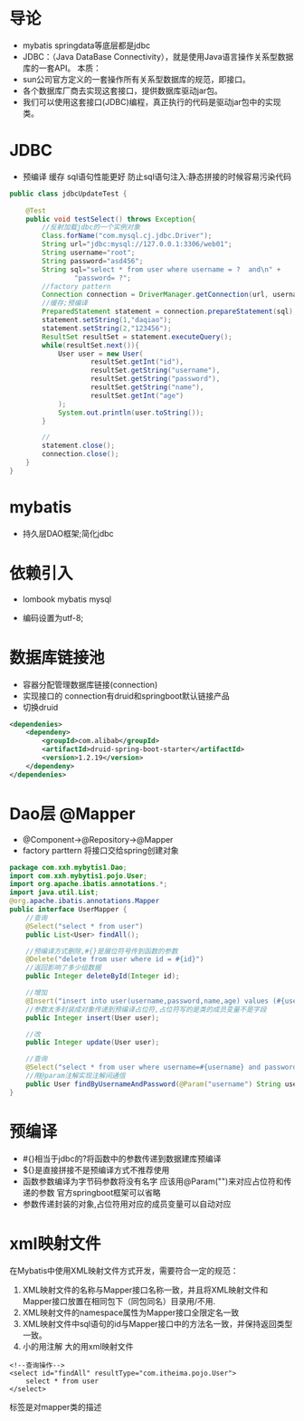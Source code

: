 # 导论
- mybatis springdata等底层都是jdbc
- JDBC：（Java DataBase Connectivity），就是使用Java语言操作关系型数据库的一套API。
本质：
- sun公司官方定义的一套操作所有关系型数据库的规范，即接口。
- 各个数据库厂商去实现这套接口，提供数据库驱动jar包。
- 我们可以使用这套接口(JDBC)编程，真正执行的代码是驱动jar包中的实现类。

# JDBC
- 预编译
缓存 sql语句性能更好
防止sql语句注入:静态拼接的时候容易污染代码
```java
public class jdbcUpdateTest {
    
    @Test
    public void testSelect() throws Exception{
        //反射加载jdbc的一个实例对象
        Class.forName("com.mysql.cj.jdbc.Driver");
        String url="jdbc:mysql://127.0.0.1:3306/web01";
        String username="root";
        String password="asd456";
        String sql="select * from user where username = ?  and\n" +
                "password= ?";
        //factory pattern 
        Connection connection = DriverManager.getConnection(url, username, password);
        //缓存;预编译
        PreparedStatement statement = connection.prepareStatement(sql);
        statement.setString(1,"daqiao");
        statement.setString(2,"123456");
        ResultSet resultSet = statement.executeQuery();
        while(resultSet.next()){
            User user = new User(
                    resultSet.getInt("id"),
                    resultSet.getString("username"),
                    resultSet.getString("password"),
                    resultSet.getString("name"),
                    resultSet.getInt("age")
            );
            System.out.println(user.toString());
        }

        //
        statement.close();
        connection.close();
    }
}
```

# mybatis
- 持久层DAO框架;简化jdbc

# 依赖引入
- lombook mybatis mysql

- 编码设置为utf-8;

#

# 数据库链接池
- 容器分配管理数据库链接(connection)
- 实现接口的 connection有druid和springboot默认链接产品
- 切换druid
```xml
<dependenies>
    <dependeny>
        <groupId>com.alibab</groupId>
        <artifactId>druid-spring-boot-starter</artifactId>
        <version>1.2.19</version>
    </dependeny>
</dependenies>

```

# Dao层 @Mapper
- @Component->@Repository->@Mapper
- factory parttern 将接口交给spring创建对象
```java
package com.xxh.mybytis1.Dao;
import com.xxh.mybytis1.pojo.User;
import org.apache.ibatis.annotations.*;
import java.util.List;
@org.apache.ibatis.annotations.Mapper
public interface UserMapper {
    //查询
    @Select("select * from user")
    public List<User> findAll();

    //预编译方式删除,#{}是展位符号传到函数的参数
    @Delete("delete from user where id = #{id}")
    //返回影响了多少组数据
    public Integer deleteById(Integer id);

    //增加
    @Insert("insert into user(username,password,name,age) values (#{username},#{password},#{name},#{age})")
    //参数太多封装成对象传递到预编译占位符,占位符写的是类的成员变量不是字段
    public Integer insert(User user);

    //改
    public Integer update(User user);

    //查询
    @Select("select * from user where username=#{username} and password=#{password}")
    //用@param注解实现注解间通信
    public User findByUsernameAndPassword(@Param("username") String username,@Param("password") String password);
}
```



# 预编译
- #{}相当于jdbc的?将函数中的参数传递到数据建库预编译
- ${}是直接拼接不是预编译方式不推荐使用
- 函数参数编译为字节码参数将没有名字 应该用@Param("")来对应占位符和传递的参数 官方springboot框架可以省略
- 参数传递封装的对象,占位符用对应的成员变量可以自动对应

# xml映射文件
在Mybatis中使用XML映射文件方式开发，需要符合一定的规范：
1. XML映射文件的名称与Mapper接口名称一致，并且将XML映射文件和Mapper接口放置在相同包下（同包同名）目录用/不用.
2. XML映射文件的namespace属性为Mapper接口全限定名一致
3. XML映射文件中sql语句的id与Mapper接口中的方法名一致，并保持返回类型一致。
4. 小的用注解 大的用xml映射文件

<?xml version="1.0" encoding="UTF-8" ?>
<!DOCTYPE mapper
        PUBLIC "-//mybatis.org//DTD Mapper 3.0//EN"
        "https://mybatis.org/dtd/mybatis-3-mapper.dtd">
<mapper namespace="com.itheima.mapper.EmpMapper">

    <!--查询操作-->
    <select id="findAll" resultType="com.itheima.pojo.User">
        select * from user
    </select>
    
</mapper>

标签是对mapper类的描述